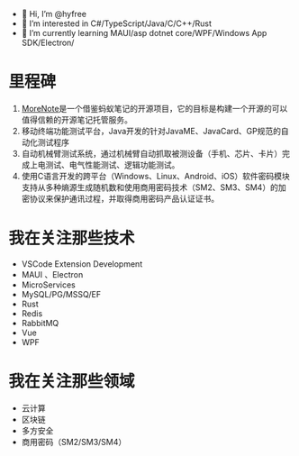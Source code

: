 - 👋 Hi, I’m @hyfree
- 👀 I’m interested in C#/TypeScript/Java/C/C++/Rust
- 🌱 I’m currently learning MAUI/asp dotnet core/WPF/Windows App SDK/Electron/

# 里程碑

1. [MoreNote](https://github.com/morenote/Server)是一个借鉴蚂蚁笔记的开源项目，它的目标是构建一个开源的可以值得信赖的开源笔记托管服务。
2. 移动终端功能测试平台，Java开发的针对JavaME、JavaCard、GP规范的自动化测试程序
4. 自动机械臂测试系统，通过机械臂自动抓取被测设备（手机、芯片、卡片）完成上电测试、电气性能测试、逻辑功能测试。
5. 使用C语言开发的跨平台（Windows、Linux、Android、iOS）软件密码模块支持从多种熵源生成随机数和使用商用密码技术（SM2、SM3、SM4）的加密协议来保护通讯过程，并取得商用密码产品认证证书。


# 我在关注那些技术

- VSCode Extension Development
- MAUI 、Electron
- MicroServices
- MySQL/PG/MSSQ/EF
- Rust
- Redis
- RabbitMQ
- Vue
- WPF 
# 我在关注那些领域

- 云计算
- 区块链
- 多方安全
- 商用密码（SM2/SM3/SM4）
